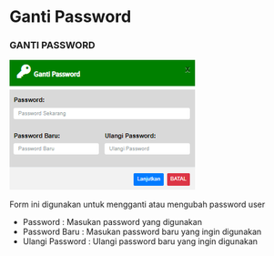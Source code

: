 # Ganti Password



### GANTI PASSWORD

![](../../.gitbook/assets/gantipassword.PNG)

Form ini digunakan untuk mengganti atau mengubah password user&#x20;

* Password : Masukan password yang digunakan
* Password Baru : Masukan password baru yang ingin digunakan
* Ulangi Password : Ulangi password baru yang ingin digunakan
